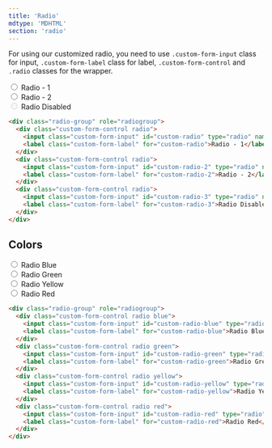 ```yaml
---
title: 'Radio'
mdtype: 'MDHTML'
section: 'radio'
---
```


For using our customized radio, you need to use `.custom-form-input` class for input, `.custom-form-label` class for label, `.custom-form-control` and `.radio` classes for the wrapper.


<div class="gra-s-wrapper">
  <div class="radio-group" role="radiogroup">
    <div class="custom-form-control radio">
      <input class="custom-form-input" id="custom-radio" type="radio" name="radio-c"/>
      <label class="custom-form-label" for="user-content-custom-radio">Radio - 1</label>
    </div>
    <div class="custom-form-control radio">
      <input class="custom-form-input" id="custom-radio-2" type="radio" name="radio-c" />
      <label class="custom-form-label" for="user-content-custom-radio-2">Radio - 2</label>
    </div>
    <div class="custom-form-control radio">
      <input class="custom-form-input" id="custom-radio-3" type="radio" name="radio-c" disabled/>
      <label class="custom-form-label" for="user-content-custom-radio-3">Radio Disabled</label>
    </div>
  </div>
</div>

```html
<div class="radio-group" role="radiogroup">
  <div class="custom-form-control radio">
    <input class="custom-form-input" id="custom-radio" type="radio" name="radio-c"/>
    <label class="custom-form-label" for="custom-radio">Radio - 1</label>
  </div>
  <div class="custom-form-control radio">
    <input class="custom-form-input" id="custom-radio-2" type="radio" name="radio-c" />
    <label class="custom-form-label" for="custom-radio-2">Radio - 2</label>
  </div>
  <div class="custom-form-control radio">
    <input class="custom-form-input" id="custom-radio-3" type="radio" name="radio-c" disabled/>
    <label class="custom-form-label" for="custom-radio-3">Radio Disabled</label>
  </div>
</div>
```

## Colors

<div class="gra-s-wrapper">
  <div class="radio-group" role="radiogroup">
    <div class="custom-form-control radio blue">
      <input class="custom-form-input" id="custom-radio-blue" type="radio" name="radio-a"/>
      <label class="custom-form-label" for="user-content-custom-radio-blue">Radio Blue</label>
    </div>
    <div class="custom-form-control radio green">
      <input class="custom-form-input" id="custom-radio-green" type="radio" name="radio-a" />
      <label class="custom-form-label" for="user-content-custom-radio-green">Radio Green</label>
    </div>
    <div class="custom-form-control radio yellow">
      <input class="custom-form-input" id="custom-radio-yellow" type="radio" name="radio-a"/>
      <label class="custom-form-label" for="user-content-custom-radio-yellow">Radio Yellow</label>
    </div>
    <div class="custom-form-control radio red">
      <input class="custom-form-input" id="custom-radio-red" type="radio" name="radio-a"/>
      <label class="custom-form-label" for="user-content-custom-radio-red">Radio Red</label>
    </div>
  </div>
</div>

```html
<div class="radio-group" role="radiogroup">
  <div class="custom-form-control radio blue">
    <input class="custom-form-input" id="custom-radio-blue" type="radio" name="radio-color" />
    <label class="custom-form-label" for="custom-radio-blue">Radio Blue</label>
  </div>
  <div class="custom-form-control radio green">
    <input class="custom-form-input" id="custom-radio-green" type="radio" name="radio-color" />
    <label class="custom-form-label" for="custom-radio-green">Radio Green</label>
  </div>
  <div class="custom-form-control radio yellow">
    <input class="custom-form-input" id="custom-radio-yellow" type="radio" name="radio-color"/>
    <label class="custom-form-label" for="custom-radio-yellow">Radio Yellow</label>
  </div>
  <div class="custom-form-control radio red">
    <input class="custom-form-input" id="custom-radio-red" type="radio" name="radio-color"/>
    <label class="custom-form-label" for="custom-radio-red">Radio Red</label>
  </div>
</div>
```
